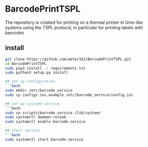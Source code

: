 # BarcodePrintTSPL
 The repository is created for printing on a thermal printer in Unix-like systems using the TSPL protocol, in particular for printing labels with barcodes
## install
```bash
git clone https://github.com/aeter322/BarcodePrintTSPL.git
cd BarcodePrintTSPL
sudo pip3 install -r requirements.txt
sudo python3 setup.py install

## set up configuration
```bash
sudo mkdir /etc/barcode_service
sudo cp configs.ini.example /etc/barcode_service/config.ini

## set up systemd-service
```bash
sudo cp scripts/barcode.service /lib/system/
sudo systemctl daemon-reload
sudo systemctl enable barcode.service

## start service
```bash
sudo systemctl start barcode.service
